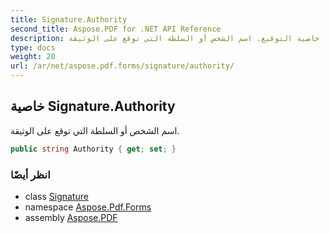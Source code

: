 ```yaml
---
title: Signature.Authority
second_title: Aspose.PDF for .NET API Reference
description: خاصية التوقيع. اسم الشخص أو السلطة التي توقع على الوثيقة
type: docs
weight: 20
url: /ar/net/aspose.pdf.forms/signature/authority/
---
```

## خاصية Signature.Authority

اسم الشخص أو السلطة التي توقع على الوثيقة.

```csharp
public string Authority { get; set; }
```

### انظر أيضًا

* class [Signature](../)
* namespace [Aspose.Pdf.Forms](../../../aspose.pdf.forms/)
* assembly [Aspose.PDF](../../../)